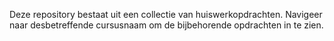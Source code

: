 Deze repository bestaat uit een collectie van huiswerkopdrachten. Navigeer naar desbetreffende cursusnaam om de bijbehorende opdrachten in te zien.